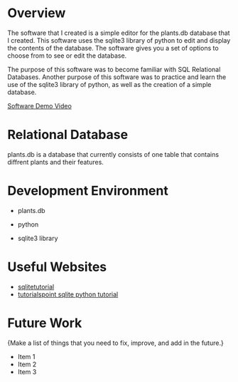 # Overview

The software that I created is a simple editor for the plants.db database that I created. This software uses the sqlite3 library of python to edit and display the contents of the database. The software gives you a set of options to choose from to see or edit the database. 

The purpose of this software was to become familiar with SQL Relational Databases. Another purpose of this software was to practice and learn the use of the sqlite3 library of python, as well as the creation of a simple database.


[Software Demo Video](http://youtube.link.goes.here)

# Relational Database

plants.db is a database that currently consists of one table that contains diffrent plants and their features.

# Development Environment

- plants.db

- python

- sqlite3 library

 # Useful Websites

* [sqlitetutorial](https://www.sqlitetutorial.net/)
* [tutorialspoint sqlite python tutorial](https://www.tutorialspoint.com/sqlite/sqlite_python.htm)

# Future Work

{Make a list of things that you need to fix, improve, and add in the future.}
* Item 1
* Item 2
* Item 3